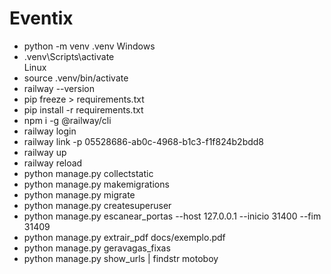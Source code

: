 # Eventix
- python -m venv .venv
Windows
- .venv\Scripts\activate  
Linux
- source .venv/bin/activate
- railway --version  
- pip freeze > requirements.txt
- pip install -r requirements.txt
- npm i -g @railway/cli
- railway login
- railway link -p 05528686-ab0c-4968-b1c3-f1f824b2bdd8
- railway up
- railway reload
- python manage.py collectstatic
- python manage.py makemigrations  
- python manage.py migrate
- python manage.py createsuperuser
- python manage.py escanear_portas --host 127.0.0.1 --inicio 31400 --fim 31409
- python manage.py extrair_pdf docs/exemplo.pdf
- python manage.py geravagas_fixas
- python manage.py show_urls | findstr motoboy
